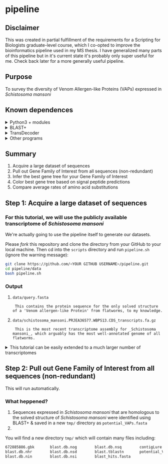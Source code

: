 # pipeline

## Disclaimer

This was created in partial fulfillment of the requirements for a Scripting for Biologists graduate-level course, which I co-opted to improve the bioinformatics pipeline used in my MS thesis.  I have generalized many parts of this pipeline but in it's current state it's probably only super useful for me.  Check back later for a more generally useful pipeline.

## Purpose

To survey the diversity of Venom Allergen-like Proteins (VAPs) expressed in _Schistosoma mansoni_

## Known dependences

<details><summary>Python3 + modules</summary><br>
* `biopython` + its dependencies
* `ftplib` (slow)
* `os`

	If on mac and have `pip`, you can install all required Python modules with the following:

	```bash
	python3 -m pip install --user numpy scipy matplotlib ipython jupyter pandas sympy nose
	python3 -m pip install --user biopython
	python3 -m pip install --user ftplib
	python3 -m pip install --user os
	```

</details>

<details><summary>BLAST+</summary><br>
#### BLAST+ 2.9.0 executables: ftp://ftp.ncbi.nlm.nih.gov/blast/executables/blast+/LATEST/ 

	After installing, add the BLAST+ executables to your path by inserting the following into your `~/.bash_profile`:

	```bash
	PATH="/usr/local/ncbi/blast/bin:${PATH}"
	export PATH
	```

	Then exit terminal & re-enter or run `source ~/bash_profile`

#### Optional
* [MagicBlast](https://ncbi.github.io/magicblast/)
* [IgBlast](https://ncbi.github.io/igblast/)

</details>
 
<details><summary>TransDecoder</summary><br>
#### [TransDecoder 5.5.0](https://github.com/TransDecoder/TransDecoder/wiki)

	The easiest way to install TransDecoder and many other programs is through `anaconda` (available [here](https://docs.conda.io/projects/conda/en/latest/user-guide/install/index.html "Download miniconda")).

	With `anaconda` installed, simply run the following to install the appropriate version of TransDecoder:

	```bash
	conda config --add channels bioconda
	conda install transdecoder=3.0.1 # Do not use most recent version
	```

#### [HMMER](http://hmmer.org/)

	To install with `anaconda` on mac:

	```bash
	conda install hmmer
	```

#### Included
* [Swiss-Prot database](https://www.uniprot.org/downloads)
* Pfam database: ftp://ftp.ebi.ac.uk/pub/databases/Pfam/current_release

</details>

<details><summary>Other programs</summary><br>	
* `ftp` (OPTIONAL)

	If on mac, get `ftp` by running:

	```bash
	brew install inetutils
	```

</details>

## Summary

1. Acquire a large dataset of sequences
2. Pull out Gene Family of Interest from all sequences (non-redundant)
3. Infer the best gene tree for your Gene Family of Interest
4. Color best gene tree based on signal peptide predictions
5. Compare average rates of amino acid substitutions

## Step 1: Acquire a large dataset of sequences

### For this tutorial, we will use the publicly available transcriptome of _Schistosoma mansoni_

We're actually going to use the pipeline itself to generate our datasets.

Please *fork* this repository and clone the directory from your GitHub to your local machine. Then cd into the `scripts` directory and run `pipeline.sh` (ignore the warning message):

```bash
git clone https://github.com/<YOUR GITHUB USERNAME>/pipeline.git
cd pipeline/data
bash pipeline.sh
```

### Output
1. `data/query.fasta`

		This contains the protein sequence for the only solved structure of a 'Venom allergen-like Protein' from flatworms, to my knowledge. 

2. `data/schistosoma_mansoni.PRJEA36577.WBPS13.CDS_transcripts.fa.gz`

		This is the most recent transcriptome assembly for _Schistosoma mansoni_, which arguably has the most well-annotated genome of all flatworms.


<details><summary>This tutorial can be easily extended to a much larger number of transcriptomes</summary>

	If you have the needed link, you can download a dataset containing 47 flatworms transcriptomes by running the following code in your terminal:

	```bash
	mkdir transcriptomes
	cd transcriptomes
	curl -L <LINK-TO-TRANSCRIPTOMES>?dl=1 > transcriptomes.zip
	unzip transcriptomes.zip
	rm transcriptomes.zip
	```

	To confirm that the transcriptomes were downloaded successfully, please run the following code (if you're on a mac and received a `command not found` error, please run `brew install md5sha1sum` and try again): 

	```bash
	md5sum -c md5sum.txt
	```

	Your output should look like:
	```bash
	transcriptomes-MS.tgz: OK
	```

	If not, the transcriptomes were not downloaded correctly, and you should proceed with extreme caution.

</details>

## Step 2: Pull out Gene Family of Interest from all sequences (non-redundant)

This will run automatically.

### What heppened?

1. Sequences expressed in _Schistosoma mansoni_ that are homologous to the solved structure of _Schistosoma mansoni_ were identified using BLAST+ & saved in a new `tmp/` directory as `potential_VAPs.fasta`
2.   

You will find a new directory `tmp/` which will contain many files including:

```bash
672885886.gbk		blast.db.nog		blast.db.nsq		contigLure.txt
blast.db.nhr		blast.db.nsd		blast.tblastn		potential_VAPs.fasta
blast.db.nin		blast.db.nsi		blast_hits.fasta
```


